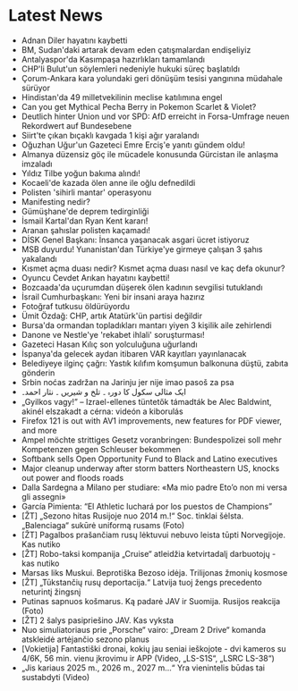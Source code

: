 # Latest News
-  Adnan Diler hayatını kaybetti
-  BM, Sudan'daki artarak devam eden çatışmalardan endişeliyiz
-  Antalyaspor'da Kasımpaşa hazırlıkları tamamlandı
-  CHP'li Bulut'un söylemleri nedeniyle hukuki süreç başlatıldı
-  Çorum-Ankara kara yolundaki geri dönüşüm tesisi yangınına müdahale sürüyor
-  Hindistan'da 49 milletvekilinin meclise katılımına engel
-  Can you get Mythical Pecha Berry in Pokemon Scarlet & Violet?
-  Deutlich hinter Union und vor SPD: AfD erreicht in Forsa-Umfrage neuen Rekordwert auf Bundesebene
-  Siirt'te çıkan bıçaklı kavgada 1 kişi ağır yaralandı
-  Oğuzhan Uğur'un Gazeteci Emre Erciş'e yanıtı gündem oldu!
-  Almanya düzensiz göç ile mücadele konusunda Gürcistan ile anlaşma imzaladı
-  Yıldız Tilbe yoğun bakıma alındı!
-  Kocaeli'de kazada ölen anne ile oğlu defnedildi
-  Polisten 'sihirli mantar' operasyonu
-  Manifesting nedir?
-  Gümüşhane'de deprem tedirginliği
-  İsmail Kartal'dan Ryan Kent kararı!
-  Aranan şahıslar polisten kaçamadı!
-  DİSK Genel Başkanı: İnsanca yaşanacak asgari ücret istiyoruz
-  MSB duyurdu! Yunanistan'dan Türkiye'ye girmeye çalışan 3 şahıs yakalandı
-  Kısmet açma duası nedir? Kısmet açma duası nasıl ve kaç defa okunur?
-  Oyuncu Cevdet Arıkan hayatını kaybetti!
-  Bozcaada'da uçurumdan düşerek ölen kadının sevgilisi tutuklandı
-  İsrail Cumhurbaşkanı: Yeni bir insani araya hazırız
-  Fotoğraf tutkusu öldürüyordu
-  Ümit Özdağ: CHP, artık Atatürk'ün partisi değildir
-  Bursa'da ormandan topladıkları mantarı yiyen 3 kişilik aile zehirlendi
-  Danone ve Nestle'ye 'rekabet ihlali' soruşturması!
-  Gazeteci Hasan Kılıç son yolculuğuna uğurlandı
-  İspanya'da gelecek aydan itibaren VAR kayıtları yayınlanacak
-  Belediyeye ilginç çağrı: Yastık kılıfım komşumun balkonuna düştü, zabıta gönderin
-  Srbin noćas zadržan na Jarinju jer nije imao pasoš za psa
-  ایک مثالی سکول کا دورہ ۔ تلخ و شیریں ۔ نثار احمد۔
-  „Gyilkos vagy!” – Izrael-ellenes tüntetők támadták be Alec Baldwint, akinél elszakadt a cérna: videón a kiborulás
-  Firefox 121 is out with AV1 improvements, new features for PDF viewer, and more
-  Ampel möchte strittiges Gesetz voranbringen: Bundespolizei soll mehr Kompetenzen gegen Schleuser bekommen
-  Softbank sells Open Opportunity Fund to Black and Latino executives
-  Major cleanup underway after storm batters Northeastern US, knocks out power and floods roads
-  Dalla Sardegna a Milano per studiare: «Ma mio padre Eto’o non mi versa gli assegni»
-  García Pimienta: “El Athletic luchará por los puestos de Champions”
-  [ŽT] „Sezono hitas Rusijoje nuo 2014 m.!“ Soc. tinklai šėlsta. „Balenciaga“ sukūrė uniformą rusams (Foto)
-  [ŽT] Pagalbos prašančiam rusų lėktuvui nebuvo leista tūpti Norvegijoje. Kas nutiko
-  [ŽT] Robo-taksi kompanija „Cruise“ atleidžia ketvirtadalį darbuotojų - kas nutiko
-  Marsas liks Muskui. Beprotiška Bezoso idėja. Trilijonas žmonių kosmose
-  [ŽT] „Tūkstančių rusų deportacija.“ Latvija tuoj žengs precedento neturintį žingsnį
-  Putinas sapnuos košmarus. Ką padarė JAV ir Suomija. Rusijos reakcija (Foto)
-  [ŽT] 2 šalys pasipriešino JAV. Kas vyksta
-  Nuo simuliatoriaus prie „Porsche“ vairo: „Dream 2 Drive“ komanda atskleidė artėjančio sezono planus
-  [Vokietija] Fantastiški dronai, kokių jau seniai ieškojote - dvi kameros su 4/6K, 56 min. vienu įkrovimu ir APP (Video, „LS-S1S“, „LSRC LS-38“)
-  „Jis kariaus 2025 m., 2026 m., 2027 m...“ Yra vienintelis būdas tai sustabdyti (Video)
